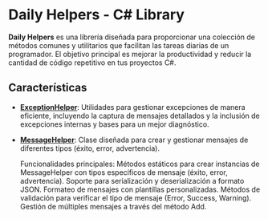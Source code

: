 # Daily Helpers - C# Library

**Daily Helpers** es una librería diseñada para proporcionar una colección de métodos comunes y utilitarios que facilitan las tareas diarias de un programador. El objetivo principal es mejorar la productividad y reducir la cantidad de código repetitivo en tus proyectos C#.

## Características

- [**ExceptionHelper**](https://github.com/Stu92/Daily-Helper/blob/master/Helpers/ExceptionHelper.cs): Utilidades para gestionar excepciones de manera eficiente, incluyendo la captura de mensajes detallados y la inclusión de excepciones internas y bases para un mejor diagnóstico.

- [**MessageHelper**](https://github.com/Stu92/Daily-Helper/blob/master/Helpers/MessageHelper.cs): Clase diseñada para crear y gestionar mensajes de diferentes tipos (éxito, error, advertencia).

    Funcionalidades principales:
    Métodos estáticos para crear instancias de MessageHelper con tipos específicos de mensaje (éxito, error, advertencia).
    Soporte para serialización y deserialización a formato JSON.
    Formateo de mensajes con plantillas personalizadas.
    Métodos de validación para verificar el tipo de mensaje (Error, Success, Warning).
    Gestión de múltiples mensajes a través del método Add.
